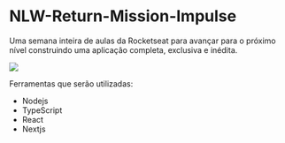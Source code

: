 # NLW-Return-Mission-Impulse
 Uma semana inteira de aulas da Rocketseat para avançar para o próximo nível construindo uma aplicação completa, exclusiva e inédita.
 
 <img src="https://user-images.githubusercontent.com/76978377/167170941-50023d7e-7d57-49e0-ad39-b237d0810b83.png" />
</p>
 
 
 Ferramentas que serão utilizadas: 
 
 * Nodejs 
 * TypeScript
 * React
 * Nextjs
